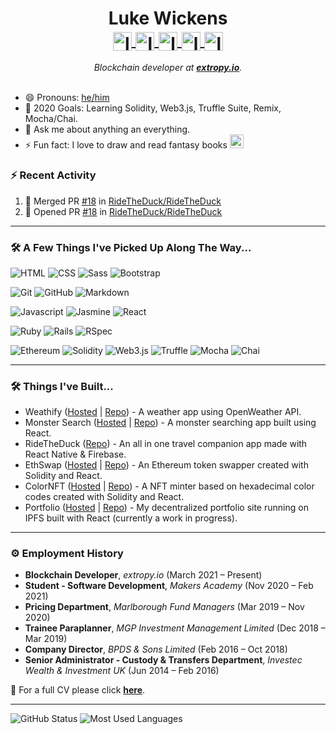 <h1 align="center"> Luke Wickens
<br>
<a href="https://linkedin.com/in/lukewickens">
  <img align="center" alt="lukewickens1989 | LinkedIn" width="30px" src="https://github.com/TheDudeThatCode/TheDudeThatCode/blob/master/Assets/Linkedin.svg" />
</a>
<a href="mailto:lukewickens1989@gmail.com">
  <img align="center" alt="lukewickens1989 | Email" width="30px" src="https://github.com/TheDudeThatCode/TheDudeThatCode/blob/master/Assets/Gmail.svg" />
</a>
<a href="https://lukewickens1989.medium.com/">
<img align="center" alt="lukewickens1989 | Medium" width="30px" src="https://cdn.jsdelivr.net/npm/simple-icons@v3/icons/medium.svg" />
</a>
<a href="https://https://www.instagram.com/mustytomes/">
<img align="center" alt="lukewickens1989 | Instagram" width="30px" src="https://github.com/TheDudeThatCode/TheDudeThatCode/blob/master/Assets/Instagram.svg" />
</a>
<a href="https://www.twitter.com/luke_wickens">
<img align="center" alt="lukewickens1989 | Twitter" width="30px" src="https://github.com/TheDudeThatCode/TheDudeThatCode/blob/master/Assets/Twitter.svg" />
</a>
</h1>

<p align="center">
  <em>
   Blockchain developer at <a href="https://extropy.io/"> <b>extropy.io</b></a>. <br>
   &nbsp;
  </em> 
  <br>
</p>

- 😄 Pronouns: <a href="https://pronoun.is/he">he/him</a>
- 🥅 2020 Goals: Learning Solidity, Web3.js, Truffle Suite, Remix, Mocha/Chai.
- 💬 Ask me about anything an everything.
- ⚡ Fun fact: I love to draw and read fantasy books <img src="https://github.com/TheDudeThatCode/TheDudeThatCode/blob/master/Assets/gandalf_parrot.gif" width="22px">

### :zap: Recent Activity
<!--START_SECTION:activity-->
1. 🎉 Merged PR [#18](https://github.com/RideTheDuck/RideTheDuck/pull/18) in [RideTheDuck/RideTheDuck](https://github.com/RideTheDuck/RideTheDuck)
2. 💪 Opened PR [#18](https://github.com/RideTheDuck/RideTheDuck/pull/18) in [RideTheDuck/RideTheDuck](https://github.com/RideTheDuck/RideTheDuck)
<!--END_SECTION:activity-->

---

### 🛠  A Few Things I've Picked Up Along The Way...

![HTML](https://img.shields.io/badge/-HTML-333333?style=flat&logo=HTML5)
![CSS](https://img.shields.io/badge/-CSS-333333?style=flat&logo=CSS3&logoColor=1572B6)
![Sass](https://img.shields.io/badge/-Sass-333333?style=flat&logo=sass3&logoColor=1572B6)
![Bootstrap](https://img.shields.io/badge/-Bootstrap-333333?style=flat&logo=bootstrap&logoColor=563D7C)

![Git](https://img.shields.io/badge/-Git-333333?style=flat&logo=git)
![GitHub](https://img.shields.io/badge/-GitHub-333333?style=flat&logo=github)
![Markdown](https://img.shields.io/badge/-Markdown-333333?style=flat&logo=markdown)

![Javascript](https://img.shields.io/badge/-Javascript-333333?style=flat&logo=javascript)
![Jasmine](https://img.shields.io/badge/-Jasmine-333333?style=flat&logo=jasmine)
![React](https://img.shields.io/badge/-React-333333?style=flat&logo=react)

![Ruby](https://img.shields.io/badge/-Ruby-333333?style=flat&logo=ruby&logoColor=FF5733)
![Rails](https://img.shields.io/badge/-Rails-333333?style=flat&logo=rubyonrails)
![RSpec](https://img.shields.io/badge/-RSpec-333333?style=flat&logo=rspec)

![Ethereum](https://img.shields.io/badge/-Ethereum-333333?style=flat&logo=ethereum)
![Solidity](https://img.shields.io/badge/-Solidity-333333?style=flat&logo=solidity)
![Web3.js](https://img.shields.io/badge/-Web3-333333?style=flat&logo=web3)
![Truffle](https://img.shields.io/badge/-Truffle-333333?style=flat&logo=truffle)
![Mocha](https://img.shields.io/badge/-Mocha-333333?style=flat&logo=mocha)
![Chai](https://img.shields.io/badge/-Chai-333333?style=flat&logo=chai)

---

### 🛠  Things I've Built...
* Weathify (<a href="http://weathify.surge.sh/">Hosted</a> | <a href="https://github.com/lukewickens1989/weathify">Repo</a>) - A weather app using OpenWeather API.
* Monster Search (<a href="http://monstersearch.surge.sh/">Hosted</a> | <a href="https://github.com/lukewickens1989/monster_search/">Repo</a>) - A monster searching app built using React.
* RideTheDuck (<a href="https://github.com/RideTheDuck/RideTheDuck">Repo</a>) - An all in one travel companion app made with React Native & Firebase.
* EthSwap (<a href='http://eethereumswapp.surge.sh/'>Hosted</a> | <a href="https://github.com/lukewickens1989/ethSwap">Repo</a>) - An Ethereum token swapper created with Solidity and React.
* ColorNFT (<a href='http://hexcolornft.surge.sh/'>Hosted</a> | <a href="https://github.com/lukewickens1989/color_nfts">Repo</a>) - A NFT minter based on hexadecimal color codes created with Solidity and React.
* Portfolio (<a href='https://ipfs.fleek.co/ipfs/QmWL3HXAHSG4Ry9DnFXkF61EGBQWYfQA8w1eaHNE2QCyBd/'>Hosted</a> | <a href="https://github.com/lukewickens1989/decentralized_portfolio">Repo</a>) - My decentralized portfolio site running on IPFS built with React (currently a work in progress).

---


### ⚙️ Employment History
 * <strong>Blockchain Developer</strong>, <em>extropy.io</em> (March 2021 – Present) 
 * <strong>Student - Software Development</strong>, <em>Makers Academy</em> (Nov 2020 – Feb 2021)  
 * <strong>Pricing Department</strong>, <em>Marlborough Fund Managers</em> (Mar 2019 – Nov 2020)  
 * <strong>Trainee Paraplanner</strong>, <em>MGP Investment Management Limited</em> (Dec 2018 – Mar 2019)   
 * <strong>Company Director</strong>, <em>BPDS & Sons Limited</em> (Feb 2016 – Oct 2018)    
 * <strong>Senior Administrator - Custody & Transfers Department</strong>, <em>Investec Wealth & Investment UK</em> (Jun 2014 – Feb 2016)  
 
📗 For a full CV please click <strong><a href=".github/workflows/Luke_Wickens_Resume.pdf">here</a></strong>. 

---

<p align="left">
<img src="https://github-readme-stats-one-roan.vercel.app/api?username=lukewickens1989&count_private=true&show_icons=true&theme=graywhite" alt="GitHub Status"/>
<img src ="https://github-readme-stats-one-roan.vercel.app/api/top-langs/?username=lukewickens1989&count_private=true&show_icons=true&layout=compact&theme=graywhite" alt="Most Used Languages">
<br>
</p>
<br>


<!--
**lukewickens1989/lukewickens1989** is a ✨ _special_ ✨ repository because its `README.md` (this file) appears on your GitHub profile.

Here are some ideas to get you started:

- 🔭 I’m currently working on ...
- 🌱 I’m currently learning ...
- 👯 I’m looking to collaborate on ...
- 🤔 I’m looking for help with ...
- 💬 Ask me about ...
- 📫 How to reach me: ...
- 😄 Pronouns: ...
- ⚡ Fun fact: ...
-->
